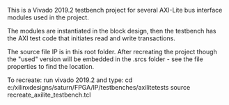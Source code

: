This is a Vivado 2019.2 testbench project for several AXI-Lite bus interface modules used in the project.

The modules are instantiated in the block design, then the testbench has the AXI test code that initiates read and write transactions.

The source file IP is in this root folder. After recreating the project though the "used" version will be embedded in the .srcs folder - see the file properties to find the location.

To recreate: run vivado 2019.2 and type:
cd e:/xilinxdesigns/saturn/FPGA/IP/testbenches/axilitetests
source recreate_axilite_testbench.tcl
